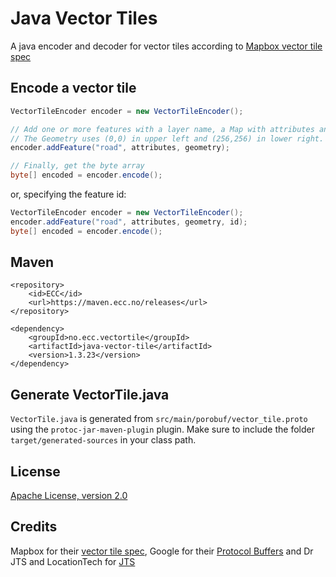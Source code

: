 # Java Vector Tiles

A java encoder and decoder for vector tiles according to
[Mapbox vector tile spec](https://github.com/mapbox/vector-tile-spec)

## Encode a vector tile

```java
VectorTileEncoder encoder = new VectorTileEncoder();

// Add one or more features with a layer name, a Map with attributes and a JTS Geometry. 
// The Geometry uses (0,0) in upper left and (256,256) in lower right.
encoder.addFeature("road", attributes, geometry);

// Finally, get the byte array
byte[] encoded = encoder.encode();
```

or, specifying the feature id:

```java
VectorTileEncoder encoder = new VectorTileEncoder();
encoder.addFeature("road", attributes, geometry, id);
byte[] encoded = encoder.encode();
```

## Maven

```
<repository>
    <id>ECC</id>
    <url>https://maven.ecc.no/releases</url>
</repository>

<dependency>
    <groupId>no.ecc.vectortile</groupId>
    <artifactId>java-vector-tile</artifactId>
    <version>1.3.23</version>
</dependency>
```

## Generate VectorTile.java

`VectorTile.java` is generated from `src/main/porobuf/vector_tile.proto` using the `protoc-jar-maven-plugin` plugin.
Make sure to include the folder `target/generated-sources` in your class path.

## License

[Apache License, version 2.0](http://www.apache.org/licenses/LICENSE-2.0)

## Credits

Mapbox for their [vector tile spec](https://github.com/mapbox/vector-tile-spec), 
Google for their [Protocol Buffers](https://code.google.com/p/protobuf/) and
Dr JTS and LocationTech for [JTS](https://github.com/locationtech/jts)
